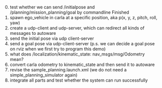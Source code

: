 0. test whether we can send /initialpose and /planning/mission_planning/goal by commandline		Finished
1. spawn ego_vehicle in carla at a specific position, aka p(x, y, z, pitch, roll, yaw)
2. create a udp-client and udp-server, which can redirect all kinds of messages to autoware
3. send the initial pose via udp client-server
4. send a goal pose via udp-client-server (p.s. we can decide a goal pose on rviz when we first try to program this demo)
5. what does /localization/kinematic_state: nav_msgs/msg/Odometry mean?
6. convert carla odometry to kinematic_state and then send it to autoware
7. revise the sample_planning.launch.xml (we do not need a simple_planning_simulator again)
8. integrate all parts and test whether the system can run successfully


